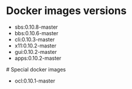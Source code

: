 # Docker images versions

* sbs:0.10.8-master
* bbs:0.10.6-master
* cli:0.10.3-master
* x11:0.10.2-master
* gui:0.10.2-master
* apps:0.10.2-master

# Special docker images

* ocl:0.10.1-master
